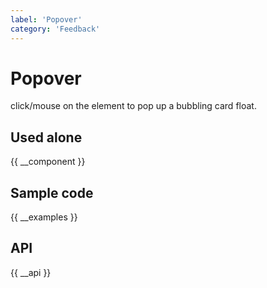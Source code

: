 ```yaml
---
label: 'Popover'
category: 'Feedback'
---
```


# Popover

click/mouse on the element to pop up a bubbling card float.

## Used alone

{{ __component }}

## Sample code

{{ __examples }}

## API

{{ __api }}
